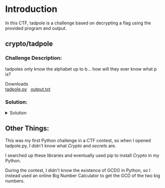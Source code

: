 # Introduction

In this CTF, tadpole is a challenge based on decrypting a flag using the provided program and output.

## crypto/tadpole

### Challenge Description:

tadpoles only know the alphabet up to b... how will they ever know what p is?

Downloads<br>
[tadpole.py](https://static.cor.team/uploads/410646a89dc6c5f347fa3b576b4257e70fa58de60a4e50ba4b95ad208690f908/tadpole.py) &nbsp; [output.txt](https://static.cor.team/uploads/ddf6fc92767703c2a8f09d40cf3ef1a30c669a6e02efabae69027ca348b01ec7/output.txt)

### Solution:

<details>

<summary>Solution</summary>

<details>

<summary>First</summary>

Examine the Python file _tadpole.py_

Three methods were imported at the start.
```python
from Crypto.Util.number import bytes_to_long, isPrime
from secrets import randbelow
```

The flag.txt content is converted from $bytes$ to $long$ and assigned to the variable $p$.<br>
The `assert` then tells us that $p$ is a prime number.
```python
p = bytes_to_long(open("flag.txt", "rb").read())
assert isPrime(p)
```

Two random numbers less than $p$ are assigned to $a$ and $b$.
```python
a = randbelow(p)
b = randbelow(p)
```

The function $f(s)$ is defined to change the parameter $s$ is some way and then return it.
```python
def f(s):
    return (a * s + b) % p
```

$a$ and $b$, along with two evaluations of $f(s)$, are printed at the end.
```python
print("a = ", a)
print("b = ", b)
print("f(31337) = ", f(31337))
print("f(f(31337)) = ", f(f(31337)))
```

</details>

<details>

<summary>Next</summary>

Before we start, write out the definition of the function $f(s)$.

$f(s) = (a \times s + b) \bmod p$

Next, we try to find a way to solve for $p$.<br>
Starting off with $f(31337)$.

1. Write $f(31337)$ in terms of $a$, $b$, and $p$:

    $(a \times 31337 + b) \bmod p = f(31337)$

2. The equation means that:

    $f(31337)$ is the remainder when $(a \times 31337 + b)$ is divided by $p$.

3. By subtracting the remainder from the dividend, the result will be divisible by the divisor: (assume $k$ is the quotient)

    $(a \times 31337 + b) - f(31337) = k \times p$

Then, moving on to $f(f(31337))$.

1. Similar to before, write $f(f(31337))$ in terms of $a$, $b$, and $p$, with $s = f(31337)$:

    $(a \times f(31337) + b) \bmod p = f(f(31337))$

2. Write it in terms of another multiple of $p$: (assume $l$ is the quotient)

    $(a \times f(31337) + b) - f(f(31337)) = l \times p$

Now, we have two equations with the left side solvable using information from _output.txt_

</details>

<details>

<summary>Solve</summary>

The two equations we got are:

```math
\begin{split}
(a \times 31337 + b) - f(31337) = k \times p \\
(a \times f(31337) + b) - f(f(31337)) = l \times p
\end{split}
```

All variables on the left side are known in output.txt.

<details>

<summary>Output.txt</summary>

```
a =  7904681699700731398014734140051852539595806699214201704996640156917030632322659247608208994194840235514587046537148300460058962186080655943804500265088604049870276334033409850015651340974377752209566343260236095126079946537115705967909011471361527517536608234561184232228641232031445095605905800675590040729
b =  16276123569406561065481657801212560821090379741833362117064628294630146690975007397274564762071994252430611109538448562330994891595998956302505598671868738461167036849263008183930906881997588494441620076078667417828837239330797541019054284027314592321358909551790371565447129285494856611848340083448507929914
f(31337) =  52926479498929750044944450970022719277159248911867759992013481774911823190312079157541825423250020665153531167070545276398175787563829542933394906173782217836783565154742242903537987641141610732290449825336292689379131350316072955262065808081711030055841841406454441280215520187695501682433223390854051207100
f(f(31337)) =  65547980822717919074991147621216627925232640728803041128894527143789172030203362875900831296779973655308791371486165705460914922484808659375299900737148358509883361622225046840011907835671004704947767016613458301891561318029714351016012481309583866288472491239769813776978841785764693181622804797533665463949
```

</details>

<br>

Assign each number to a variable in the Python shell.

<details>

<summary>Assign Variables</summary>

```python
a =  7904681699700731398014734140051852539595806699214201704996640156917030632322659247608208994194840235514587046537148300460058962186080655943804500265088604049870276334033409850015651340974377752209566343260236095126079946537115705967909011471361527517536608234561184232228641232031445095605905800675590040729
b = 16276123569406561065481657801212560821090379741833362117064628294630146690975007397274564762071994252430611109538448562330994891595998956302505598671868738461167036849263008183930906881997588494441620076078667417828837239330797541019054284027314592321358909551790371565447129285494856611848340083448507929914
fs = 52926479498929750044944450970022719277159248911867759992013481774911823190312079157541825423250020665153531167070545276398175787563829542933394906173782217836783565154742242903537987641141610732290449825336292689379131350316072955262065808081711030055841841406454441280215520187695501682433223390854051207100
ffs = 65547980822717919074991147621216627925232640728803041128894527143789172030203362875900831296779973655308791371486165705460914922484808659375299900737148358509883361622225046840011907835671004704947767016613458301891561318029714351016012481309583866288472491239769813776978841785764693181622804797533665463949
```

</details>

<br>

After that, we just need to solve for $p$ using $k \times p$ and $l \times p$.

```python
kxp = (a * 31337 + b) - fs
lxp = (a * fs + b) - ffs
```

Since $p$ is a common factor of $k \times p$ and $l \times p$, we can get a multiple of $p$ equal to the greatest common denominator of the two values using Crypto's GCD function.

```python
from Crypto.Util.number import GCD
multP = GCD(kxp, lxp)
```

Luckily for us, this GCD is the prime $p$, and we can use Crypto's `long_to_bytes()` to get the flag.

```python
from Crypto.Util.number import long_to_bytes
print(long_to_bytes(multP).decode("utf-8"))
# corctf{1n_m4th3m4t1c5,_th3_3ucl1d14n_4lg0r1thm_1s_4n_3ff1c13nt_m3th0d_f0r_c0mput1ng_th3_GCD_0f_tw0_1nt3g3rs} <- this is flag adm
```

</details>

<details>

<summary>Flag</summary>

flag: `corctf{1n_m4th3m4t1c5,_th3_3ucl1d14n_4lg0r1thm_1s_4n_3ff1c13nt_m3th0d_f0r_c0mput1ng_th3_GCD_0f_tw0_1nt3g3rs}`

</details>

</details>

## Other Things:

This was my first Python challenge in a CTF contest, so when I opened tadpole.py, I didn't know what _Crypto_ and _secrets_ are.

I searched up these libraries and eventually used pip to install _Crypto_ in my Python.

During the contest, I didn't know the existence of GCD() in Python, so I instead used an online Big Number Calculator to get the GCD of the two big numbers.